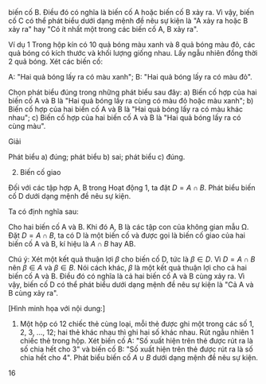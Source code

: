 biến cố B. Điều đó có nghĩa là biến cố A hoặc biến cố B xảy ra. Vì vậy, biến cố C có thể phát biểu dưới dạng mệnh đề nêu sự kiện là "A xảy ra hoặc B xảy ra" hay "Có ít nhất một trong các biến cố A, B xảy ra".

Ví dụ 1 Trong hộp kín có 10 quả bóng màu xanh và 8 quả bóng màu đỏ, các quả bóng có kích thước và khối lượng giống nhau. Lấy ngẫu nhiên đồng thời 2 quả bóng. Xét các biến cố:

A: "Hai quả bóng lấy ra có màu xanh";
B: "Hai quả bóng lấy ra có màu đỏ".

Chọn phát biểu đúng trong những phát biểu sau đây:
a) Biến cố hợp của hai biến cố A và B là "Hai quả bóng lấy ra cùng có màu đỏ hoặc màu xanh";
b) Biến cố hợp của hai biến cố A và B là "Hai quả bóng lấy ra có màu khác nhau";
c) Biến cố hợp của hai biến cố A và B là "Hai quả bóng lấy ra có cùng màu".

Giải

Phát biểu a) đúng; phát biểu b) sai; phát biểu c) đúng.

2. Biến cố giao

Đối với các tập hợp A, B trong Hoạt động 1, ta đặt $D = A \cap B$. Phát biểu biến cố D dưới dạng mệnh đề nêu sự kiện.

Ta có định nghĩa sau:

Cho hai biến cố A và B. Khi đó A, B là các tập con của không gian mẫu Ω. Đặt $D = A \cap B$, ta có D là một biến cố và được gọi là biến cố giao của hai biến cố A và B, kí hiệu là $A \cap B$ hay AB.

Chú ý: Xét một kết quả thuận lợi $\beta$ cho biến cố D, tức là $\beta \in D$. Vì $D = A \cap B$ nên $\beta \in A$ và $\beta \in B$. Nói cách khác, $\beta$ là một kết quả thuận lợi cho cả hai biến cố A và B. Điều đó có nghĩa là cả hai biến cố A và B cùng xảy ra. Vì vậy, biến cố D có thể phát biểu dưới dạng mệnh đề nêu sự kiện là "Cả A và B cùng xảy ra".

[Hình minh họa với nội dung:]
1. Một hộp có 12 chiếc thẻ cùng loại, mỗi thẻ được ghi một trong các số 1, 2, 3, ..., 12; hai thẻ khác nhau thì ghi hai số khác nhau. Rút ngẫu nhiên 1 chiếc thẻ trong hộp. Xét biến cố A: "Số xuất hiện trên thẻ được rút ra là số chia hết cho 3" và biến cố B: "Số xuất hiện trên thẻ được rút ra là số chia hết cho 4". Phát biểu biến cố $A \cup B$ dưới dạng mệnh đề nêu sự kiện.

16